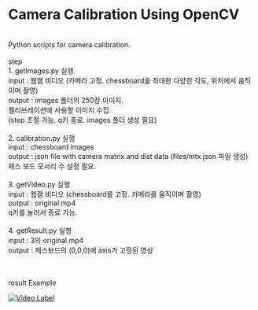 # Camera Calibration Using OpenCV
<br>
Python scripts for camera calibration.<br>
<br>
step<br>
1. getImages.py 실행 <br>
   input : 웹캠 비디오 (카메라 고정. chessboard를 최대한 다양한 각도, 위치에서 움직이며 촬영) <br>
   output : images 폴더의 250장 이미지.<br>
   켈리브레이션에 사용할 이미지 수집.<br>
   (step 조절 가능. q키 종료. images 폴더 생성 필요)<br><br>
2. calibration.py 실행<br>
   input : chessboard images<br>
   output : json file with camera matrix and dist data (files/mtx.json 파일 생성)<br>
   체스 보드 모서리 수 설정 필요. <br><br>
3. getVideo.py 실행<br>
   input : 웹캠 비디오 (chessboard를 고정. 카메라를 움직이며 촬영)<br>
   output : original.mp4<br>
   q키를 눌러서 종료 가능.<br><br>
4. getResult.py 실행<br>
   input : 3의 original.mp4<br>
   output : 체스보드의 (0,0,0)에 axis가 고정된 영상<br>
<br><br>

result Example
<br>


[![Video Label](https://youtu.be/05c0wPGbZnk?si=ZY1O-iFep7HjdOal.0.jpg)](https://youtu.be/05c0wPGbZnk?si=ZY1O-iFep7HjdOal)
